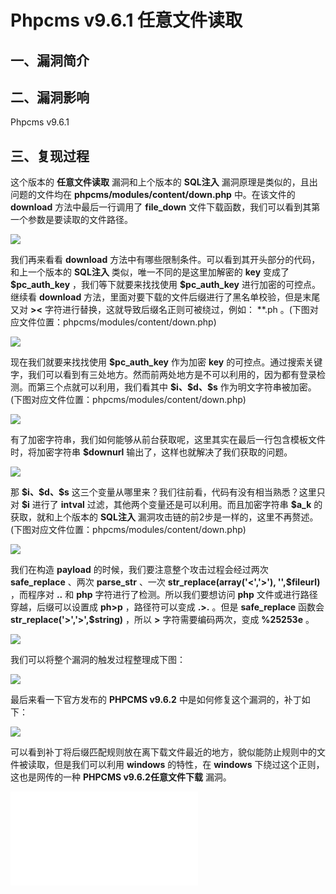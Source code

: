 Phpcms v9.6.1 任意文件读取
==========================

一、漏洞简介
------------

二、漏洞影响
------------

Phpcms v9.6.1

三、复现过程
------------

这个版本的 **任意文件读取** 漏洞和上个版本的 **SQL注入**
漏洞原理是类似的，且出问题的文件均在 **phpcms/modules/content/down.php**
中。在该文件的 **download** 方法中最后一行调用了 **file\_down**
文件下载函数，我们可以看到其第一个参数是要读取的文件路径。

![](/Users/aresx/Documents/VulWiki/.resource/Phpcmsv9.6.1任意文件读取/media/rId24.png)

我们再来看看 **download**
方法中有哪些限制条件。可以看到其开头部分的代码，和上一个版本的
**SQL注入** 类似，唯一不同的是这里加解密的 **key** 变成了
**\$pc\_auth\_key** ，我们等下就要来找找使用 **\$pc\_auth\_key**
进行加密的可控点。继续看 **download**
方法，里面对要下载的文件后缀进行了黑名单校验，但是末尾又对 **\>\<**
字符进行替换，这就导致后缀名正则可被绕过，例如： \*\*.ph
。(下图对应文件位置：phpcms/modules/content/down.php)

![](/Users/aresx/Documents/VulWiki/.resource/Phpcmsv9.6.1任意文件读取/media/rId25.png)

现在我们就要来找找使用 **\$pc\_auth\_key** 作为加密 **key**
的可控点。通过搜索关键字，我们可以看到有三处地方。然而前两处地方是不可以利用的，因为都有登录检测。而第三个点就可以利用，我们看其中
**\$i、\$d、\$s**
作为明文字符串被加密。(下图对应文件位置：phpcms/modules/content/down.php)

![](/Users/aresx/Documents/VulWiki/.resource/Phpcmsv9.6.1任意文件读取/media/rId26.png)

有了加密字符串，我们如何能够从前台获取呢，这里其实在最后一行包含模板文件时，将加密字符串
**\$downurl** 输出了，这样也就解决了我们获取的问题。

![](/Users/aresx/Documents/VulWiki/.resource/Phpcmsv9.6.1任意文件读取/media/rId27.png)

那 **\$i、\$d、\$s**
这三个变量从哪里来？我们往前看，代码有没有相当熟悉？这里只对 **\$i**
进行了 **intval** 过滤，其他两个变量还是可以利用。而且加密字符串
**\$a\_k** 的获取，就和上个版本的 **SQL注入**
漏洞攻击链的前2步是一样的，这里不再赘述。(下图对应文件位置：phpcms/modules/content/down.php)

![](/Users/aresx/Documents/VulWiki/.resource/Phpcmsv9.6.1任意文件读取/media/rId28.png)

我们在构造 **payload** 的时候，我们要注意整个攻击过程会经过两次
**safe\_replace** 、两次 **parse\_str** 、一次
**str\_replace(array(\'\<\',\'\>\'), \'\',\$fileurl)** ，而程序对 **..**
和 **php** 字符进行了检测。所以我们要想访问 **php**
文件或进行路径穿越，后缀可以设置成 **ph\>p** ，路径符可以变成 **.\>.**
。但是 **safe\_replace** 函数会 **str\_replace(\'\>\',\'\>\',\$string)**
，所以 **\>** 字符需要编码两次，变成 **%25253e** 。

![](/Users/aresx/Documents/VulWiki/.resource/Phpcmsv9.6.1任意文件读取/media/rId29.png)

我们可以将整个漏洞的触发过程整理成下图：

![](/Users/aresx/Documents/VulWiki/.resource/Phpcmsv9.6.1任意文件读取/media/rId30.png)

最后来看一下官方发布的 **PHPCMS v9.6.2**
中是如何修复这个漏洞的，补丁如下：

![](/Users/aresx/Documents/VulWiki/.resource/Phpcmsv9.6.1任意文件读取/media/rId31.png)

可以看到补丁将后缀匹配规则放在离下载文件最近的地方，貌似能防止规则中的文件被读取，但是我们可以利用
**windows** 的特性，在 **windows** 下绕过这个正则，这也是网传的一种
**PHPCMS v9.6.2任意文件下载** 漏洞。

![](/Users/aresx/Documents/VulWiki/.resource/Phpcmsv9.6.1任意文件读取/media/rId32.shtml)
